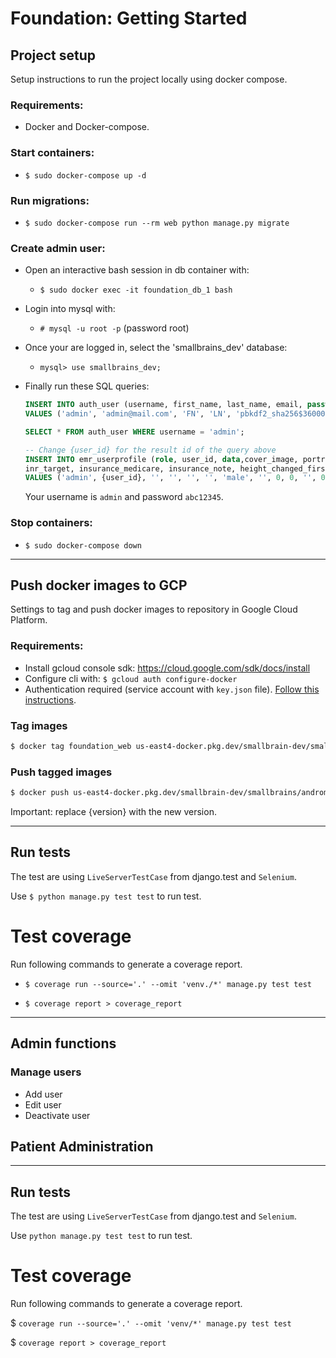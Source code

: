 # Foundation: Getting Started

## Project setup

Setup instructions to run the project locally using docker compose.

### Requirements:

- Docker and Docker-compose.

### Start containers:
- `$ sudo docker-compose up -d`

### Run migrations:
- `$ sudo docker-compose run --rm web python manage.py migrate`

### Create admin user:

- Open an interactive bash session in db container with: 
    - `$ sudo docker exec -it foundation_db_1 bash`
- Login into mysql with:
    - `# mysql -u root -p` (password root)
- Once your are logged in, select the 'smallbrains_dev' database:
    -  `mysql> use smallbrains_dev;`
- Finally run these SQL queries:

 
    ```sql
    INSERT INTO auth_user (username, first_name, last_name, email, password, is_staff, is_active, is_superuser, date_joined) 
    VALUES ('admin', 'admin@mail.com', 'FN', 'LN', 'pbkdf2_sha256$36000$6WP07jyMdViC$s4Q+E536lNSaS1pJIpu0oo/6MoyfqbHDB3zipaC+XaM=', 0, 1, 1, now());
    ```
    ```sql
    SELECT * FROM auth_user WHERE username = 'admin';
    ```
    ```sql
    -- Change {user_id} for the result id of the query above
    INSERT INTO emr_userprofile (role, user_id, data,cover_image, portrait_image, summary, sex, phone_number,
    inr_target, insurance_medicare, insurance_note, height_changed_first_time) 
    VALUES ('admin', {user_id}, '', '', '', '', 'male', '', 0, 0, '', 0);
    ```
    Your username is `admin` and password `abc12345`.

### Stop containers:

- `$ sudo docker-compose down`

---

## Push docker images to GCP

Settings to tag and push docker images to repository in Google Cloud Platform.
### Requirements:

- Install gcloud console sdk: https://cloud.google.com/sdk/docs/install
- Configure cli with: `$ gcloud auth configure-docker`
- Authentication required (service account with `key.json` file). [Follow this instructions](https://cloud.google.com/artifact-registry/docs/docker/pushing-and-pulling).

### Tag images

```bash
$ docker tag foundation_web us-east4-docker.pkg.dev/smallbrain-dev/smallbrains/andromeda:{version}
```

### Push tagged images

```bash
$ docker push us-east4-docker.pkg.dev/smallbrain-dev/smallbrains/andromeda:{version}
```

Important: replace {version} with the new version.

---

## Run tests

The test are using `LiveServerTestCase` from django.test and `Selenium`.

Use `$ python manage.py test test` to run test.

# Test coverage

Run following commands to generate a coverage report.

- `$ coverage run --source='.' --omit 'venv./*' manage.py test test`

- `$ coverage report > coverage_report`

---

## Admin functions

### Manage users

- Add user
- Edit user
- Deactivate user

## Patient Administration
---

## Run tests

The test are using `LiveServerTestCase` from django.test and `Selenium`.

Use `python manage.py test test` to run test.

# Test coverage

Run following commands to generate a coverage report.

$ `coverage run --source='.' --omit 'venv/*' manage.py test test`

$ `coverage report > coverage_report`
